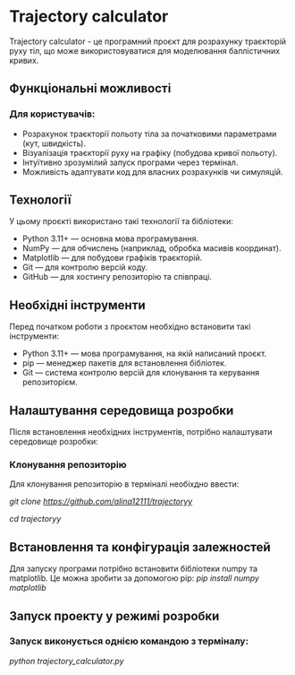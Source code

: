 #  Trajectory сalculator
Trajectory сalculator - це програмний проєкт для розрахунку траєкторій руху тіл, що може використовуватися для моделювання баллістичних кривих.

## Функціональні можливості

### Для користувачів:
- Розрахунок траєкторії польоту тіла за початковими параметрами (кут, швидкість).
- Візуалізація траєкторії руху на графіку (побудова кривої польоту).
- Інтуїтивно зрозумілий запуск програми через термінал.
- Можливість адаптувати код для власних розрахунків чи симуляцій.

## Технології
У цьому проєкті використано такі технології та бібліотеки:
- Python 3.11+ — основна мова програмування.
- NumPy — для обчислень (наприклад, обробка масивів координат).
- Matplotlib — для побудови графіків траєкторій.
- Git — для контролю версій коду.
- GitHub — для хостингу репозиторію та співпраці.

## Необхідні інструменти

Перед початком роботи з проєктом необхідно встановити такі інструменти:
- Python 3.11+ — мова програмування, на якій написаний проєкт.
- pip — менеджер пакетів для встановлення бібліотек.
- Git — система контролю версій для клонування та керування репозиторієм.

## Налаштування середовища розробки

Після встановлення необхідних інструментів, потрібно налаштувати середовище розробки:

### Клонування репозиторію 

Для клонування репозиторію в терміналі необіхдно ввести:

*git clone https://github.com/alina12111/trajectoryy*

*cd trajectoryy*

## Встановлення та конфігурація залежностей

Для запуску програми потрібно встановити бібліотеки numpy та matplotlib. 
Це можна зробити за допомогою pip:
*pip install numpy matplotlib*

## Запуск проекту у режимі розробки

### Запуск виконується однією командою з терміналу:
*python trajectory_calculator.py*




